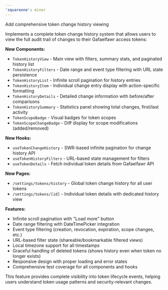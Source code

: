 ```yaml
---
'squareone': minor
---
```


Add comprehensive token change history viewing

Implements a complete token change history system that allows users to view the full audit trail of changes to their Gafaelfawr access tokens:

**New Components:**
- `TokenHistoryView` - Main view with filters, summary stats, and paginated history list
- `TokenHistoryFilters` - Date range and event type filtering with URL state persistence
- `TokenHistoryList` - Infinite scroll pagination for history entries
- `TokenHistoryItem` - Individual change entry display with action-specific formatting
- `TokenHistoryDetails` - Detailed change information with before/after comparisons
- `TokenHistorySummary` - Statistics panel showing total changes, first/last activity
- `TokenScopeBadge` - Visual badges for token scopes
- `TokenScopeChangeBadge` - Diff display for scope modifications (added/removed)

**New Hooks:**
- `useTokenChangeHistory` - SWR-based infinite pagination for change history API
- `useTokenHistoryFilters` - URL-based state management for filters
- `useTokenDetails` - Fetch individual token details from Gafaelfawr API

**New Pages:**
- `/settings/tokens/history` - Global token change history for all user tokens
- `/settings/tokens/[id]` - Individual token details with dedicated history view

**Features:**
- Infinite scroll pagination with "Load more" button
- Date range filtering with DateTimePicker integration
- Event type filtering (creation, revocation, expiration, scope changes, etc.)
- URL-based filter state (shareable/bookmarkable filtered views)
- Local timezone support for all timestamps
- Graceful handling of deleted tokens (shows history even when token no longer exists)
- Responsive design with proper loading and error states
- Comprehensive test coverage for all components and hooks

This feature provides complete visibility into token lifecycle events, helping users understand token usage patterns and security-relevant changes.
